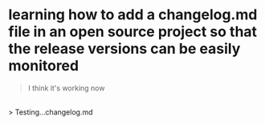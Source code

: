# learning how to add a changelog.md file in an open source project so that the release versions can be easily monitored
> I think it's working now
<br/>
> Testing...changelog.md
